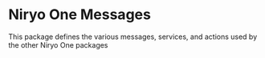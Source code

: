 # Niryo One Messages

This package defines the various messages, services, and actions used by the
other Niryo One packages
